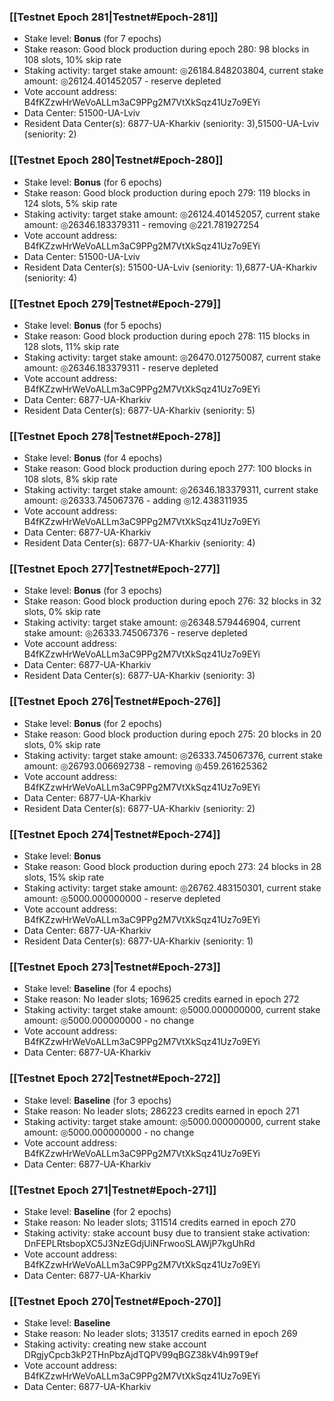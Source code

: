 ### [[Testnet Epoch 281|Testnet#Epoch-281]]
* Stake level: **Bonus** (for 7 epochs)
* Stake reason: Good block production during epoch 280: 98 blocks in 108 slots, 10% skip rate
* Staking activity: target stake amount: ◎26184.848203804, current stake amount: ◎26124.401452057 - reserve depleted
* Vote account address: B4fKZzwHrWeVoALLm3aC9PPg2M7VtXkSqz41Uz7o9EYi
* Data Center: 51500-UA-Lviv
* Resident Data Center(s): 6877-UA-Kharkiv (seniority: 3),51500-UA-Lviv (seniority: 2)
### [[Testnet Epoch 280|Testnet#Epoch-280]]
* Stake level: **Bonus** (for 6 epochs)
* Stake reason: Good block production during epoch 279: 119 blocks in 124 slots, 5% skip rate
* Staking activity: target stake amount: ◎26124.401452057, current stake amount: ◎26346.183379311 - removing ◎221.781927254
* Vote account address: B4fKZzwHrWeVoALLm3aC9PPg2M7VtXkSqz41Uz7o9EYi
* Data Center: 51500-UA-Lviv
* Resident Data Center(s): 51500-UA-Lviv (seniority: 1),6877-UA-Kharkiv (seniority: 4)
### [[Testnet Epoch 279|Testnet#Epoch-279]]
* Stake level: **Bonus** (for 5 epochs)
* Stake reason: Good block production during epoch 278: 115 blocks in 128 slots, 11% skip rate
* Staking activity: target stake amount: ◎26470.012750087, current stake amount: ◎26346.183379311 - reserve depleted
* Vote account address: B4fKZzwHrWeVoALLm3aC9PPg2M7VtXkSqz41Uz7o9EYi
* Data Center: 6877-UA-Kharkiv
* Resident Data Center(s): 6877-UA-Kharkiv (seniority: 5)
### [[Testnet Epoch 278|Testnet#Epoch-278]]
* Stake level: **Bonus** (for 4 epochs)
* Stake reason: Good block production during epoch 277: 100 blocks in 108 slots, 8% skip rate
* Staking activity: target stake amount: ◎26346.183379311, current stake amount: ◎26333.745067376 - adding ◎12.438311935
* Vote account address: B4fKZzwHrWeVoALLm3aC9PPg2M7VtXkSqz41Uz7o9EYi
* Data Center: 6877-UA-Kharkiv
* Resident Data Center(s): 6877-UA-Kharkiv (seniority: 4)
### [[Testnet Epoch 277|Testnet#Epoch-277]]
* Stake level: **Bonus** (for 3 epochs)
* Stake reason: Good block production during epoch 276: 32 blocks in 32 slots, 0% skip rate
* Staking activity: target stake amount: ◎26348.579446904, current stake amount: ◎26333.745067376 - reserve depleted
* Vote account address: B4fKZzwHrWeVoALLm3aC9PPg2M7VtXkSqz41Uz7o9EYi
* Data Center: 6877-UA-Kharkiv
* Resident Data Center(s): 6877-UA-Kharkiv (seniority: 3)
### [[Testnet Epoch 276|Testnet#Epoch-276]]
* Stake level: **Bonus** (for 2 epochs)
* Stake reason: Good block production during epoch 275: 20 blocks in 20 slots, 0% skip rate
* Staking activity: target stake amount: ◎26333.745067376, current stake amount: ◎26793.006692738 - removing ◎459.261625362
* Vote account address: B4fKZzwHrWeVoALLm3aC9PPg2M7VtXkSqz41Uz7o9EYi
* Data Center: 6877-UA-Kharkiv
* Resident Data Center(s): 6877-UA-Kharkiv (seniority: 2)
### [[Testnet Epoch 274|Testnet#Epoch-274]]
* Stake level: **Bonus**
* Stake reason: Good block production during epoch 273: 24 blocks in 28 slots, 15% skip rate
* Staking activity: target stake amount: ◎26762.483150301, current stake amount: ◎5000.000000000 - reserve depleted
* Vote account address: B4fKZzwHrWeVoALLm3aC9PPg2M7VtXkSqz41Uz7o9EYi
* Data Center: 6877-UA-Kharkiv
* Resident Data Center(s): 6877-UA-Kharkiv (seniority: 1)
### [[Testnet Epoch 273|Testnet#Epoch-273]]
* Stake level: **Baseline** (for 4 epochs)
* Stake reason: No leader slots; 169625 credits earned in epoch 272
* Staking activity: target stake amount: ◎5000.000000000, current stake amount: ◎5000.000000000 - no change
* Vote account address: B4fKZzwHrWeVoALLm3aC9PPg2M7VtXkSqz41Uz7o9EYi
* Data Center: 6877-UA-Kharkiv
### [[Testnet Epoch 272|Testnet#Epoch-272]]
* Stake level: **Baseline** (for 3 epochs)
* Stake reason: No leader slots; 286223 credits earned in epoch 271
* Staking activity: target stake amount: ◎5000.000000000, current stake amount: ◎5000.000000000 - no change
* Vote account address: B4fKZzwHrWeVoALLm3aC9PPg2M7VtXkSqz41Uz7o9EYi
* Data Center: 6877-UA-Kharkiv
### [[Testnet Epoch 271|Testnet#Epoch-271]]
* Stake level: **Baseline** (for 2 epochs)
* Stake reason: No leader slots; 311514 credits earned in epoch 270
* Staking activity: stake account busy due to transient stake activation: DnFEPLRtsbopXC5J3NzEGdjUiNFrwooSLAWjP7kgUhRd
* Vote account address: B4fKZzwHrWeVoALLm3aC9PPg2M7VtXkSqz41Uz7o9EYi
* Data Center: 6877-UA-Kharkiv
### [[Testnet Epoch 270|Testnet#Epoch-270]]
* Stake level: **Baseline**
* Stake reason: No leader slots; 313517 credits earned in epoch 269
* Staking activity: creating new stake account DRgjyCpcb3kP2THnPbzAjdTQPV99qBGZ38kV4h99T9ef
* Vote account address: B4fKZzwHrWeVoALLm3aC9PPg2M7VtXkSqz41Uz7o9EYi
* Data Center: 6877-UA-Kharkiv